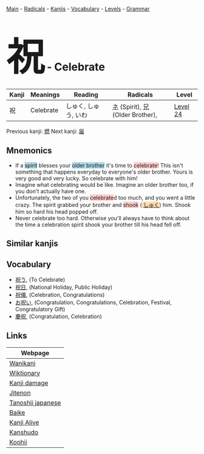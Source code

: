 <style> bigfont {font-size: 100px}</style>
[Main](../README.md) -
[Radicals](../radicals.md) -
[Kanjis](../kanjis.md) -
[Vocabulary](../vocabulary.md) -
[Levels](../levels.md) -
[Grammar](../grammar.md)
# <bigfont> 祝</bigfont> - Celebrate 

| Kanji | Meanings | Reading | Radicals | Level |
| --- | --- | --- | --- | --- |
| 祝 | Celebrate | しゅく, しゅう, いわ | [ネ](../radicals/ネ.md) (Spirit), [兄](../radicals/兄.md) (Older Brother),  | [Level 24](../levels/wk_level24.md) |

Previous kanji: [燃](燃.md) Next kanji: [届](届.md) 

## Mnemonics
 * If a <span style="background-color:#ADD8E6"> spirit</span> blesses your <span style="background-color:#ADD8E6"> older brother</span> it's time to <span style="background-color:#ffcccb"> celebrate</span>! This isn't something that happens everyday to everyone's older brother. Yours is very good and very lucky. So celebrate with him!
* Imagine what celebrating would be like. Imagine an older brother too, if you don't actually have one.
* Unfortunately, the two of you <span style="background-color:#ffcccb"> celebrate</span>d too much, and you went a little crazy. The spirit grabbed your brother and <span style="background-color:#ffcccb"> shook</span> (<span style="background-color:#fed8b1"> [しゅく](https://jisho.org/search/しゅく)</span>) him. Shook him so hard his head popped off.
* Never celebrate too hard. Otherwise you'll always have to think about the time a celebration spirit shook your brother till his head fell off.


## Similar kanjis
 


## Vocabulary
 * [祝う](../vocabulary/祝.md), (To Celebrate)
* [祝日](../vocabulary/祝.md), (National Holiday, Public Holiday)
* [祝儀](../vocabulary/祝.md), (Celebration, Congratulations)
* [お祝い](../vocabulary/祝.md), (Congratulation, Congratulations, Celebration, Festival, Congratulatory Gift)
* [慶祝](../vocabulary/祝.md), (Congratulation, Celebration)



## Links 

| Webpage |
| --- |
| [Wanikani          ](https://www.wanikani.com/kanji/祝) |
| [Wiktionary        ](https://en.wiktionary.org/wiki/祝) |
| [Kanji damage      ](http://www.kanjidamage.com/kanji/search?utf8=✓&q=祝) |
| [Jitenon           ](https://jitenon.com/kanji/祝) |
| [Tanoshii japanese ](https://www.tanoshiijapanese.com/dictionary/kanji.cfm?k=祝) |
| [Baike             ](https://baike.baidu.com/item/祝) |
| [Kanji Alive       ](https://app.kanjialive.com/祝) |
| [Kanshudo          ](https://www.kanshudo.com/searchmn?q=祝) |
| [Koohii            ](https://kanji.koohii.com/study/kanji/祝) |
